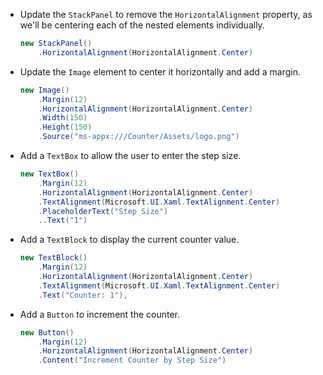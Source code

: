 

- Update the `StackPanel` to remove the `HorizontalAlignment` property, as we'll be centering each of the nested elements individually.

    ```csharp
    new StackPanel()
        .HorizontalAlignment(HorizontalAlignment.Center)
    ```

- Update the `Image` element to center it horizontally and add a margin.

    ```csharp
    new Image()
        .Margin(12)
        .HorizontalAlignment(HorizontalAlignment.Center)
        .Width(150)
        .Height(150)
        .Source("ms-appx:///Counter/Assets/logo.png")
    ```

- Add a `TextBox` to allow the user to enter the step size.

    ```csharp
    new TextBox()
        .Margin(12)
        .HorizontalAlignment(HorizontalAlignment.Center)
        .TextAlignment(Microsoft.UI.Xaml.TextAlignment.Center)
        .PlaceholderText("Step Size")
        ..Text("1")
    ```

- Add a `TextBlock` to display the current counter value.

    ```csharp
    new TextBlock()
        .Margin(12)
        .HorizontalAlignment(HorizontalAlignment.Center)
        .TextAlignment(Microsoft.UI.Xaml.TextAlignment.Center)
        .Text("Counter: 1"),
    ```

- Add a `Button` to increment the counter.

    ```csharp
    new Button()
        .Margin(12)
        .HorizontalAlignment(HorizontalAlignment.Center)
        .Content("Increment Counter by Step Size")
    ```
